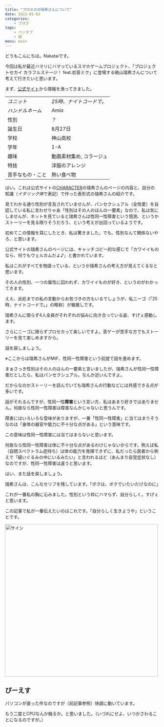 ```yaml
---
title: "プロセカの瑞希さんについて"
date: 2022-01-03
categories:
    - ブログ
tags:
    - ペンタブ
    - 絵
menu: main
---
```


どうもこんにちは。Nakataiです。

今回は私が最近ハマリにハマっているスマホゲームプロジェクト、「プロジェクトセカイ カラフルステージ！ feat.初音ミク」に登場する暁山瑞希さんについて考えて行きたいと思います。

まず、[公式サイト](https://pjsekai.sega.jp)から情報を漁ってきました。

|||
|---|---|
|*ユニット*|*25時、ナイトコードで。*|
|*ハンドルネーム*|*Amia*|
|性別|？|
|誕生日|8月27日|
|学校|神山高校|
|学年|1-A|
|趣味|動画素材集め, コラージュ|
|特技|洋服のアレンジ|
|苦手なもの・こと|熱い食べ物|

はい。これは公式サイトの[CHARACTER](https://pjsekai.sega.jp/character)の瑞希さんのページの内容と、自分の知識（*イタリック体*で表記）で作った表形式の瑞希さんの紹介です。

見てわかる通り性別が言及されていませんが、パンセクシュアル（全性愛）を自認している私に言わせりゃあ「性別はその人のほんの一要素」なので、私は気にしませんが、ネットを見ていると瑞希さんは性同一性障害という憶測、というかストーリーを見る限りそうだろう、という考えが出回っているようです。

初めてこの情報を耳にしたとき、私は驚きました。でも、性別なんて関係ないやろ、と思います。

公式サイトの瑞希さんのページには、キャッチコピー的な感じで「カワイイものなら、何でもウェルカムだよ♪」と書かれています。

私はこれがすべてを物語っている、というか瑞希さんの考え方が見えてくるなと思います。

その人の性別、一つの属性に囚われず、カワイイものが好き、というのがわかってきます。

ええ、此処までの私の言動からお気づきの方もいるでしょうが、私ニーゴ（「25時、ナイトコードで。」の略称）が箱推しです。

瑞希さんに限らず4人全員がそれぞれの悩みに向き合っている姿、すげぇ感動します。

さらにニーゴに限らずプロセカって楽しいですよ。音ゲーが苦手な方でもストーリーを見て楽しめますから。

話を戻しましょう。

※ここからは瑞希さんがMtF、性同一性障害という前提で話を進めます。

まぁさっき性別はその人のほんの一要素と言いましたが、瑞希さんが性同一性障害だとしたら、私はパンセクシュアル。なんか近いんですよ。

だからなのかストーリーを読んでいても瑞希さんの行動などには共感できる点が多いです。

話がそれるんですが、性同一性**障害**という言い方、私はあまり好きではありません。何故なら性同一性障害は障害なんかじゃないと思うんです。

障害にはいろいろな意味がありますが、一番「性同一性障害」に当てはまりそうなのは「身体の器官や能力に不十分な点がある」という意味です。

この意味は性同一性障害には当てはまらないと思います。

何故なら性同一性障害は体に不十分な点があるわけじゃないからです。例えば私（自閉スペクトラム症持ち）は体の能力を発揮できずに、私だったら医者から例えで「縫いぐるみの中にいるみたい」と言われるほど（あんまり自覚症状なし）なのですが、性同一性障害は違うと思います。

はい、また話を戻しましょう。

瑞希さんは、こんなセリフを残しています。「ボクは、ボクでいたいだけなのに」

これが一番私の胸に沁みました。性別という枠にハマらず、自分らしく。すげぇと思います。

この記事で私が一番伝えたいのはこれです。「自分らしく生きようや」ということです。

<img src="https://cdn.nakatai.ga/img/sign.webp" width="500" alt="サイン">

## ぴーえす

パソコンが直った件なのですが（前記事参照）快調に動いています。

もう二度とCPUなんか触るか。と思いました。（いづれにせよ、いつかさわることになるのですが。）
